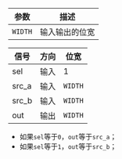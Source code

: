 | 参数    | 描述           |
| ------- | -------------- |
| `WIDTH` | 输入输出的位宽 |

| 信号  | 方向 | 位宽    |
| ----- | ---- | ------- |
| sel   | 输入 | 1       |
| src_a | 输入 | `WIDTH` |
| src_b | 输入 | `WIDTH` |
| out   | 输出 | `WIDTH` |

- 如果`sel`等于`0`，`out`等于`src_a`；
- 如果`sel`等于`1`，`out`等于`src_b`；